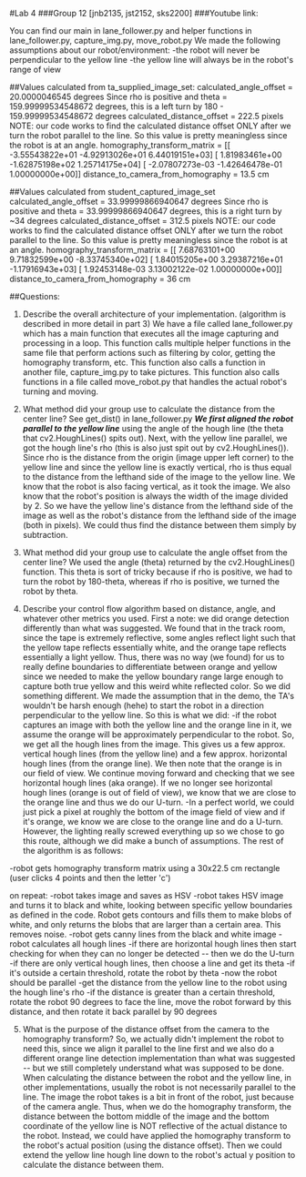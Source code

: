 #Lab 4
###Group 12 [jnb2135, jst2152, sks2200]
###Youtube link: <url>

You can find our main in lane_follower.py and helper functions in lane_follower.py, capture_img.py, move_robot.py
We made the following assumptions about our robot/environment: 
-the robot will never be perpendicular to the yellow line
-the yellow line will always be in the robot's range of view

##Values calculated from ta_supplied_image_set:
calculated_angle_offset = 20.0000046545 degrees
Since rho is positive and theta = 159.99999534548672 degrees, this is a left turn by 180 - 159.99999534548672 degrees 
calculated_distance_offset = 222.5 pixels
NOTE: our code works to find the calculated distance offset ONLY after we turn the robot parallel to the line. So this value is pretty meaningless since the robot is at an angle.
homography_transform_matrix = 
[[ -3.55543822e+01  -4.92913026e+01   6.44019151e+03]
 [  1.81983461e+00  -1.62875198e+02   1.25714175e+04]
 [ -2.07807273e-03  -1.42646478e-01   1.00000000e+00]]
distance_to_camera_from_homography = 13.5 cm

##Values calculated from student_captured_image_set
calculated_angle_offset = 33.99999866940647 degrees
Since rho is positive and theta = 33.99999866940647 degrees, this is a right turn by ~34 degrees
calculated_distance_offset = 312.5 pixels
NOTE: our code works to find the calculated distance offset ONLY after we turn the robot parallel to the line. So this value is pretty meaningless since the robot is at an angle.
homography_transform_matrix = 
[[ 7.68763101+00  9.71832599e+00   -8.33745340e+02]
 [  1.84015205e+00  3.29387216e+01   -1.17916943e+03]
 [ 1.92453148e-03  3.13002122e-02   1.00000000e+00]]
distance_to_camera_from_homography = 36 cm

##Questions:
1) Describe the overall architecture of your implementation.
(algorithm is described in more detail in part 3)
We have a file called lane_follower.py which has a main function that executes all the image capturing and processing in a loop. This function calls multiple helper functions in the same file that perform actions such as filtering by color, getting the homography transform, etc. This function also calls a function in another file, capture_img.py to take pictures. This function also calls functions in a file called move_robot.py that handles the actual robot's turning and moving. 

2) What method did your group use to calculate the distance from the center line?
See get_dist() in lane_follower.py
***We first aligned the robot parallel to the yellow line*** using the angle of the hough line (the theta that cv2.HoughLines() spits out). Next, with the yellow line parallel, we got the hough line's rho (this is also just spit out by cv2.HoughLines()). Since rho is the distance from the origin (image upper left corner) to the yellow line and since the yellow line is exactly vertical, rho is thus equal to the distance from the lefthand side of the image to the yellow line. We know that the robot is also facing vertical, as it took the image. We also know that the robot's position is always the width of the image divided by 2. So we have the yellow line's distance from the lefthand side of the image as well as the robot's distance from the lefthand side of the image (both in pixels). We could thus find the distance between them simply by subtraction.

3) What method did your group use to calculate the angle offset from the center line?
We used the angle (theta) returned by the cv2.HoughLines() function. This theta is sort of tricky because if rho is positive, we had to turn the robot by 180-theta, whereas if rho is positive, we turned the robot by theta.

4) Describe your control flow algorithm based on distance, angle, and whatever other metrics you used.
First a note: we did orange detection differently than what was suggested. We found that in the track room, since the tape is extremely reflective, some angles reflect light such that the yellow tape reflects essentially white, and the orange tape reflects essentially a light yellow. Thus, there was no way (we found) for us to really define boundaries to differentiate between orange and yellow since we needed to make the yellow boundary range large enough to capture both true yellow and this weird white reflected color. So we did something different. We made the assumption that in the demo, the TA's wouldn't be harsh enough (hehe) to start the robot in a direction perpendicular to the yellow line. So this is what we did:
-if the robot captures an image with both the yellow line and the orange line in it, we assume the orange will be approximately perpendicular to the robot. So, we get all the hough lines from the image. This gives us a few approx. vertical hough lines (from the yellow line) and a few approx. horizontal hough lines (from the orange line). We then note that the orange is in our field of view. We continue moving forward and checking that we see horizontal hough lines (aka orange). If we no longer see horizontal hough lines (orange is out of field of view), we know that we are close to the orange line and thus we do our U-turn. 
-In a perfect world, we could just pick a pixel at roughly the bottom of the image field of view and if it's orange, we know we are close to the orange line and do a U-turn. However, the lighting really screwed everything up so we chose to go this route, although we did make a bunch of assumptions. The rest of the algorithm is as follows:

-robot gets homography transform matrix using a 30x22.5 cm rectangle
(user clicks 4 points and then the letter 'c')

on repeat:
-robot takes image and saves as HSV
-robot takes HSV image and turns it to black and white, looking between specific yellow boundaries as defined in the code. Robot gets contours and fills them to make blobs of white, and only returns the blobs that are larger than a certain area. This removes noise.
-robot gets canny lines from the black and white image
-robot calculates all hough lines
-if there are horizontal hough lines then start checking for when they can no longer be detected -- then we do the U-turn
-if there are only vertical hough lines, then choose a line and get its theta
	-if it's outside a certain threshold, rotate the robot by theta
	-now the robot should be parallel
	-get the distance from the yellow line to the robot using the hough line's rho
		-if the distance is greater than a certain threshold, rotate the robot 90 degrees to face the line, move the robot forward by this distance, and then rotate it back parallel by 90 degrees


5) What is the purpose of the distance offset from the camera to the homography transform?
So, we actually didn't implement the robot to need this, since we align it parallel to the line first and we also do a different orange line detection implementation than what was suggested -- but we still completely understand what was supposed to be done. When calculating the distance between the robot and the yellow line, in other implementations, usually the robot is not necessarily parallel to the line. The image the robot takes is a bit in front of the robot, just because of the camera angle. Thus, when we do the homography transform, the distance between the bottom middle of the image and the bottom coordinate of the yellow line is NOT reflective of the actual distance to the robot. Instead, we could have applied the homography transform to the robot's actual position (using the distance offset). Then we could extend the yellow line hough line down to the robot's actual y position to calculate the distance between them.
